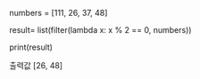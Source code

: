 numbers = [111, 26, 37, 48]

result= list(filter(lambda x: x % 2 == 0, numbers))

print(result)

출력값 
[26, 48]
